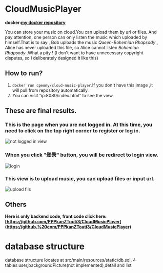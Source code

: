 # CloudMusicPlayer
__docker:[my docker repository](https://hub.docker.com/repository/docker/cpeony/cloud-music-player)__

You can store your music on cloud.You can upload them by url or files. And pay attention, one person can only listen the music which uploaded by himself.That is to say , Bob uploads the music *Queen-Bohemian Rhapsody* , Alice has never uploaded this file, so Alice cannot listen *Bohemian Rhapsody* .What a pity ! (I don't want to have unnecessary copyright disputes, so I deliberately designed it like this)
## How to run?
1. ```docker run cpeony/cloud-music-player```.If you don't have this image ,it will pull from repository automatically.
2.  You can visit "ip:8080/index.html" to see the view.
## These are final results.
### This is the page when you are not logged in. At this time, you need to click on the top right corner to register or log in.
![not logged in view](https://img-blog.csdnimg.cn/20210608162241806.PNG?x-oss-process=image/watermark,type_ZmFuZ3poZW5naGVpdGk,shadow_10,text_aHR0cHM6Ly9ibG9nLmNzZG4ubmV0L3FxXzE1NzY0NDc3,size_16,color_FFFFFF,t_70#pic_center)
### When you click "登录" button, you will be redirect to login view.
![login](https://img-blog.csdnimg.cn/20210608161621443.PNG?x-oss-process=image/watermark,type_ZmFuZ3poZW5naGVpdGk,shadow_10,text_aHR0cHM6Ly9ibG9nLmNzZG4ubmV0L3FxXzE1NzY0NDc3,size_16,color_FFFFFF,t_70#pic_center)
### This view is to upload music, you can upload files or input url.
![upload fils](https://img-blog.csdnimg.cn/20210608163415229.PNG?x-oss-process=image/watermark,type_ZmFuZ3poZW5naGVpdGk,shadow_10,text_aHR0cHM6Ly9ibG9nLmNzZG4ubmV0L3FxXzE1NzY0NDc3,size_16,color_FFFFFF,t_70#pic_center)

## Others
__Here is only backend code, front code click here:[https://github.com/PPPkanZTouti3/CloudMusicPlayer](https://github.%20com/PPPkanZTouti3/CloudMusicPlayer)__


# database structure
database structure locates at src/main/resources/static/db.sql, 4 tables:user,backgroundPicture(not implemented),detail and list
